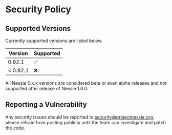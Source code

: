 # Security Policy

## Supported Versions

Currently supported versions are listed below.

| Version  | Supported          |
|----------|--------------------|
| 0.92.1   | :white_check_mark: |
| < 0.92.1 | :x:                |

All Nessie 0.x.x versions are considered beta or even alpha releases and not supported after
release of Nessie 1.0.0.

## Reporting a Vulnerability

Any security issues should be reported to security@projectnessie.org, please refrain from posting publicly until the team can investigate and patch the code.
